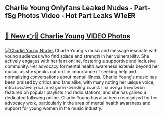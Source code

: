 ## Charlie Young Onlyf𝚊ns Le𝚊ked N𝚞des - Part-fSg Photos Video - Hot Part Le𝚊ks W1eER

# <h2><a href="http://ac54857.deff.icu/?id=Charlie+Young">🔗 New 👉🔴 Charlie Young VIDEO Photos</a></h2>

[![Charlie Young N𝚞des](https://i.imgur.com/rIISA9y.gif)](http://ac54857.deff.icu/?id=Charlie+Young)
Charlie Young's music and message resonate with young audiences who find solace and strength in her vulnerability. She actively engages with her fans online, fostering a supportive and inclusive community. Her advocacy for mental health awareness extends beyond her music, as she speaks out on the importance of seeking help and normalizing conversations about mental illness. Charlie Young's music has been praised by critics and fans alike, with many noting her unique voice, introspective lyrics, and genre-bending sound. Her songs have been featured on popular playlists and radio stations, and she has gained a dedicated following online. Charlie Young has also been recognized for her advocacy work, particularly in the area of mental health awareness and support for young women in the music industry.
